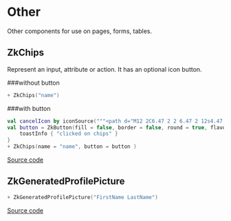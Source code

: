 # Other

Other components for use on pages, forms, tables.

## ZkChips

Represent an input, attribute or action. It has an optional icon button.

###without button

<div data-zk-enrich="ExampleChips"></div>

```kotlin
+ ZkChips("name")
```

###with button

<div data-zk-enrich="ExampleChipsWithButton"></div>

```kotlin
val cancelIcon by iconSource("""<path d="M12 2C6.47 2 2 6.47 2 12s4.47 10 10 10 10-4.47 10-10S17.53 2 12 2zm5 13.59L15.59 17 12 13.41 8.41 17 7 15.59 10.59 12 7 8.41 8.41 7 12 10.59 15.59 7 17 8.41 13.41 12 17 15.59z"/>""")
val button = ZkButton(fill = false, border = false, round = true, flavour = ZkFlavour.Danger, iconSource = cancelIcon ) {
    toastInfo { "clicked on chips" }
}
+ ZkChips(name = "name", button = button )
```

[Source code](/lib/examples/src/jsMain/kotlin/zakadabar/lib/examples/frontend/other/ExampleChips.kt)

## ZkGeneratedProfilePicture

<div data-zk-enrich="ExampleGeneratedProfilePicture"></div>

```kotlin
+ ZkGeneratedProfilePicture("FirstName LastName")
```

[Source code](/lib/examples/src/jsMain/kotlin/zakadabar/lib/examples/frontend/other/ExampleGeneratedProfilePicture.kt)